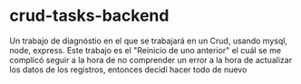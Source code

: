 # crud-tasks-backend
Un trabajo de diagnóstio en el que se trabajará en un Crud, usando mysql, node, express.
Este trabajo es el "Reinicio de uno anterior" el cuál se me complicó seguir a la hora de no comprender un error a la hora de actualizar los datos de los registros, entonces decidí hacer todo de nuevo